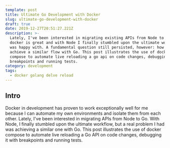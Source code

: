 ```yaml
---
template: post
title: Ultimate Go Development with Docker
slug: ultimate-go-development-with-docker
draft: true
date: 2019-12-27T20:51:27.221Z
description: >-
  Lately, I've been interested in migrating existing APIs from Node to Go. Using
  docker is great and with Node I finally stumbled upon the ultimate workflow I
  was happy with. A fundamental question still persisted, however: how was I to
  achieve a similar flow with Go. This post illustrates the use of docker
  compose to automate live reloading a go api on code changes, debugging it with
  breakpoints and running tests.
category: development
tags:
  - docker golang delve reload
---
```

## Intro

Docker in development has proven to work exceptionally well for me because I can automate my own environments and isolate them from each other. Lately, I've been interested in migrating APIs from Node to Go. With Node, I finally stumbled upon the ultimate workflow, but a real problem I had was achieving a similar one with Go. This post illustrates the use of docker compose to automate live reloading a Go API on code changes, debugging it with breakpoints and running tests.

